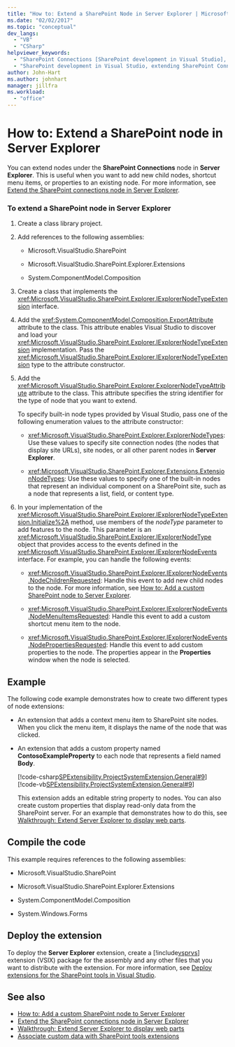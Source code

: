 ```yaml
---
title: "How to: Extend a SharePoint Node in Server Explorer | Microsoft Docs"
ms.date: "02/02/2017"
ms.topic: "conceptual"
dev_langs:
  - "VB"
  - "CSharp"
helpviewer_keywords:
  - "SharePoint Connections [SharePoint development in Visual Studio], extending a node"
  - "SharePoint development in Visual Studio, extending SharePoint Connections node in Server Explorer"
author: John-Hart
ms.author: johnhart
manager: jillfra
ms.workload:
  - "office"
---
```

# How to: Extend a SharePoint node in Server Explorer
  You can extend nodes under the **SharePoint Connections** node in **Server Explorer**. This is useful when you want to add new child nodes, shortcut menu items, or properties to an existing node. For more information, see [Extend the SharePoint connections node in Server Explorer](../sharepoint/extending-the-sharepoint-connections-node-in-server-explorer.md).

### To extend a SharePoint node in Server Explorer

1. Create a class library project.

2. Add references to the following assemblies:

    -   Microsoft.VisualStudio.SharePoint

    -   Microsoft.VisualStudio.SharePoint.Explorer.Extensions

    -   System.ComponentModel.Composition

3. Create a class that implements the <xref:Microsoft.VisualStudio.SharePoint.Explorer.IExplorerNodeTypeExtension> interface.

4. Add the <xref:System.ComponentModel.Composition.ExportAttribute> attribute to the class. This attribute enables Visual Studio to discover and load your <xref:Microsoft.VisualStudio.SharePoint.Explorer.IExplorerNodeTypeExtension> implementation. Pass the <xref:Microsoft.VisualStudio.SharePoint.Explorer.IExplorerNodeTypeExtension> type to the attribute constructor.

5. Add the <xref:Microsoft.VisualStudio.SharePoint.Explorer.ExplorerNodeTypeAttribute> attribute to the class. This attribute specifies the string identifier for the type of node that you want to extend.

     To specify built-in node types provided by Visual Studio, pass one of the following enumeration values to the attribute constructor:

    -   <xref:Microsoft.VisualStudio.SharePoint.Explorer.ExplorerNodeTypes>: Use these values to specify site connection nodes (the nodes that display site URLs), site nodes, or all other parent nodes in **Server Explorer**.

    -   <xref:Microsoft.VisualStudio.SharePoint.Explorer.Extensions.ExtensionNodeTypes>: Use these values to specify one of the built-in nodes that represent an individual component on a SharePoint site, such as a node that represents a list, field, or content type.

6. In your implementation of the <xref:Microsoft.VisualStudio.SharePoint.Explorer.IExplorerNodeTypeExtension.Initialize%2A> method, use members of the *nodeType* parameter to add features to the node. This parameter is an <xref:Microsoft.VisualStudio.SharePoint.Explorer.IExplorerNodeType> object that provides access to the events defined in the <xref:Microsoft.VisualStudio.SharePoint.Explorer.IExplorerNodeEvents> interface. For example, you can handle the following events:

    -   <xref:Microsoft.VisualStudio.SharePoint.Explorer.IExplorerNodeEvents.NodeChildrenRequested>: Handle this event to add new child nodes to the node. For more information, see [How to: Add a custom SharePoint node to Server Explorer](../sharepoint/how-to-add-a-custom-sharepoint-node-to-server-explorer.md).

    -   <xref:Microsoft.VisualStudio.SharePoint.Explorer.IExplorerNodeEvents.NodeMenuItemsRequested>: Handle this event to add a custom shortcut menu item to the node.

    -   <xref:Microsoft.VisualStudio.SharePoint.Explorer.IExplorerNodeEvents.NodePropertiesRequested>: Handle this event to add custom properties to the node. The properties appear in the **Properties** window when the node is selected.

## Example
 The following code example demonstrates how to create two different types of node extensions:

- An extension that adds a context menu item to SharePoint site nodes. When you click the menu item, it displays the name of the node that was clicked.

- An extension that adds a custom property named **ContosoExampleProperty** to each node that represents a field named **Body**.

  [!code-csharp[SPExtensibility.ProjectSystemExtension.General#9](../sharepoint/codesnippet/CSharp/projectsystemexamples/extension/serverexplorerextension.cs#9)]
  [!code-vb[SPExtensibility.ProjectSystemExtension.General#9](../sharepoint/codesnippet/VisualBasic/projectsystemexamples/extension/serverexplorerextension.vb#9)]

  This extension adds an editable string property to nodes. You can also create custom properties that display read-only data from the SharePoint server. For an example that demonstrates how to do this, see [Walkthrough: Extend Server Explorer to display web parts](../sharepoint/walkthrough-extending-server-explorer-to-display-web-parts.md).

## Compile the code
 This example requires references to the following assemblies:

-   Microsoft.VisualStudio.SharePoint

-   Microsoft.VisualStudio.SharePoint.Explorer.Extensions

-   System.ComponentModel.Composition

-   System.Windows.Forms

## Deploy the extension
 To deploy the **Server Explorer** extension, create a [!include[vsprvs](../sharepoint/includes/vsprvs-md.md)] extension (VSIX) package for the assembly and any other files that you want to distribute with the extension. For more information, see [Deploy extensions for the SharePoint tools in Visual Studio](../sharepoint/deploying-extensions-for-the-sharepoint-tools-in-visual-studio.md).

## See also
- [How to: Add a custom SharePoint node to Server Explorer](../sharepoint/how-to-add-a-custom-sharepoint-node-to-server-explorer.md)
- [Extend the SharePoint connections node in Server Explorer](../sharepoint/extending-the-sharepoint-connections-node-in-server-explorer.md)
- [Walkthrough: Extend Server Explorer to display web parts](../sharepoint/walkthrough-extending-server-explorer-to-display-web-parts.md)
- [Associate custom data with SharePoint tools extensions](../sharepoint/associating-custom-data-with-sharepoint-tools-extensions.md)
